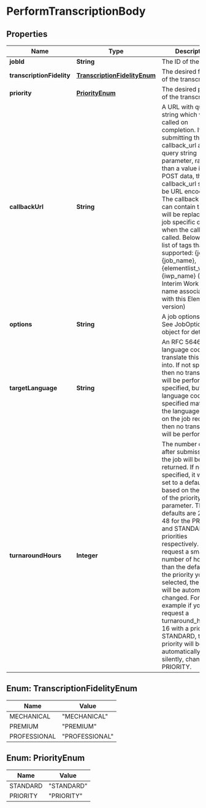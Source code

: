 

# PerformTranscriptionBody


## Properties

| Name | Type | Description | Notes |
|------------ | ------------- | ------------- | -------------|
|**jobId** | **String** | The ID of the job |  |
|**transcriptionFidelity** | [**TranscriptionFidelityEnum**](#TranscriptionFidelityEnum) | The desired fidelity of the transcription |  |
|**priority** | [**PriorityEnum**](#PriorityEnum) | The desired priority of the transcription |  |
|**callbackUrl** | **String** | A URL with query string which will be called on completion. If submitting the callback_url as a query string parameter, rather than a value in the POST data, the callback_url should be URL encoded. The callback URL can contain tags that will be replaced with job specific data when the callback is called. Below is the list of tags that are supported: {job_id}, {job_name}, {elementlist_version}, {iwp_name} (The Interim Work Product name associated with this ElementList version) |  [optional] |
|**options** | **String** | A job options json. See JobOptions object for details. |  [optional] |
|**targetLanguage** | **String** | An RFC 5646 language code to translate this job into. If not specified, then no translation will be performed. If specified, but the language code specified matches the language code on the job request, then no translation will be performed. |  [optional] |
|**turnaroundHours** | **Integer** | The number of hours after submission that the job will be returned. If not specified, it will be set to a default based on the value of the priority parameter. The defaults are 24 and 48 for the PRIORITY and STANDARD priorities respectively. If you request a smaller number of hours than the default for the priority you have selected, the priority will be automatically changed. For example if you request a turnaround_hours of 16 with a priority of STANDARD, the priority will be automatically, and silently, changed to PRIORITY. |  [optional] |



## Enum: TranscriptionFidelityEnum

| Name | Value |
|---- | -----|
| MECHANICAL | &quot;MECHANICAL&quot; |
| PREMIUM | &quot;PREMIUM&quot; |
| PROFESSIONAL | &quot;PROFESSIONAL&quot; |



## Enum: PriorityEnum

| Name | Value |
|---- | -----|
| STANDARD | &quot;STANDARD&quot; |
| PRIORITY | &quot;PRIORITY&quot; |



